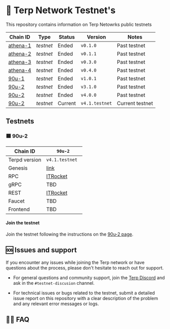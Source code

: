 <div>
    <h1>   
       🌌 Terp Network Testnet's
    </h1>
    <p> This repository contains information on Terp Netowrks public testnets </p>

</div>

| Chain ID                              | Type      | Status | Version       | Notes           |
|---------------------------------------|-----------|--------|---------------|-----------------|
| [athena-1](./athena-1) | *testnet* | Ended   | `v0.1.0`     | Past testnet |
| [athena-2](./athena-2) | *testnet* | Ended   | `v0.1.1`     | Past testnet  |
| [athena-3](./athena-3) | *testnet* | Ended   | `v0.3.0`     | Past testnet  |
| [athena-4](./athena-4) | *testnet* | Ended  | `v0.4.0`     | Past testnet  |
| [90u-1](./90u-1)       | *testnet* | Ended  | `v1.0.1`     | Past testnet  |
| [90u-2](./90u-2)       | *testnet* | Ended | `v3.1.0`     | Past testnet  |
| [90u-2](./90u-2)       | *testnet* | Ended | `v4.0.0`     | Past testnet  |
| [90u-2](./90u-2)       | *testnet* | Current | `v4.1.testnet`     | Current testnet  |

## Testnets

### 🟪 90u-2

| Chain ID         | `90u-2`                                                                   |
|------------------|---------------------------------------------------------------------------------|
| Terpd version | `v4.1.testnet `                                                                        |
| Genesis          | [link](https://raw.githubusercontent.com/terpnetwork/test-net/master/90u-2/genesis.json)                                                  |
| RPC              | [ITRocket](https://terp-testnet-api.itrocket.net)                                                  |
| gRPC             | TBD                                                  |
| REST             | [ITRocket](https://terp-testnet-api.itrocket.net)                                                  |
| Faucet           | TBD                                                  |
| Frontend         | TBD                                                  |

#### Join the testnet 

Join the testnet following the instructions on the [90u-2 page](./90u-2/README.md).


## 🆘 Issues and support

If you encounter any issues while joining the Terp network or have questions about the process, please don't hesitate to reach out for support.

- For general questions and community support, join the [Terp Discord](https://discord.gg/TdJb942Nj5) and ask in the `#testnet-discusion` channel.

- For technical issues or bugs related to the testnet, submit a detailed issue report on this repository with a clear description of the problem and any relevant error messages or logs.

## 🙋‍♀️ FAQ

